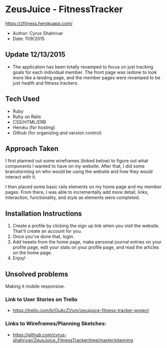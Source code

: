 # ZeusJuice - FitnessTracker

https://zfitness.herokuapp.com/

- Author: Cyrus Shahrivar
- Date: 11/9/2015

## Update 12/13/2015
- The application has been totally revamped to focus on just tracking goals for each individual member.  The front page was redone to look more like a landing page, and the member pages were revamped to be just health and fitness trackers.

## Tech Used

- Ruby
- Ruby on Rails
- CSS/HTML/ERB
- Heroku (for hosting)
- Github (for organizing and version control)

## Approach Taken

I first planned out some wireframes (linked below) to figure out what components I wanted to have on my website.  After that, I did some brainstorming on who would be using the website and how they would interact with it.

I then placed some basic rails elements on my home page and my member pages. From there, I was able to incrementally add more detail, links, interaction, functionality, and style as elements were completed.

## Installation Instructions

1. Create a profile by clicking the sign up link when you visit the website.  That'll create an account for you.  
2. Once you've done that, login.
3. Add tweets from the home page, make personal journal entries on your profile page, edit your stats on your profile page, and read the articles on the home page.
4. Enjoy!

## Unsolved problems

Making it mobile responsive.

### Link to User Stories on Trello

- https://trello.com/b/OuAcZVxm/zeusjuice-fitness-tracker-project

### Links to Wireframes/Planning Sketches:
 - https://github.com/cyrus-shahrivar/ZeusJuice_FitnessTracker/tree/master/planning
